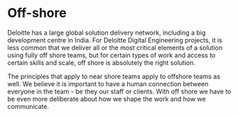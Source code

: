 # Off-shore

Deloitte has a large global solution delivery network, including a big development centre in India. For Deloitte Digital Engineering projects, it is less common that we deliver all or the most critical elements of a solution using fully off shore teams, but for certain types of work and access to certain skills and scale, off shore is absolutely the right solution.

The principles that apply to near shore teams apply to offshore teams as well. We believe it is important to have a human connection between everyone in the team - be they our staff or clients. With off shore we have to be even more deliberate about how we shape the work and how we communicate.

